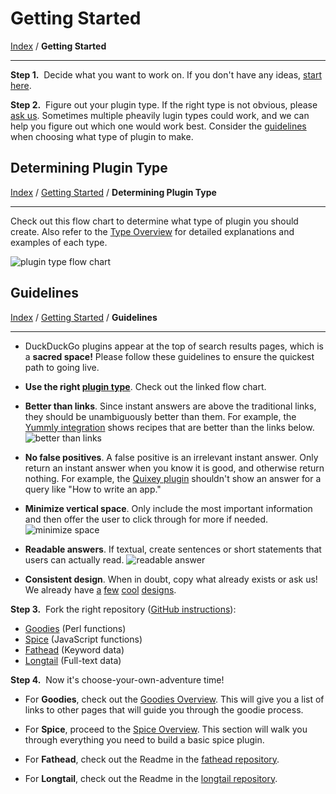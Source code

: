 
# Getting Started
[Index](https://github.com/duckduckgo/duckduckgo/) / **Getting Started**

---

**Step 1.** &nbsp;Decide what you want to work on. If you don't have any ideas, [start here](http://ideas.duckduckhack.com/).

**Step 2.** &nbsp;Figure out your plugin type. If the right type is not obvious, please <a href="https://github.com/duckduckgo/duckduckgo#can-you-help-me">ask us</a>. Sometimes multiple pheavily lugin types could work, and we can help you figure out which one would work best. Consider the [guidelines](#guidelines) when choosing what type of plugin to make.

## Determining Plugin Type
[Index](https://github.com/duckduckgo/duckduckgo/) / [Getting Started](#getting-started) / **Determining Plugin Type**

---

Check out this flow chart to determine what type of plugin you should create. Also refer to the [Type Overview](overview.md) for detailed explanations and examples of each type.

![plugin type flow chart](https://s3.amazonaws.com/ddg-assets/docs/plugin_flow.png)

## Guidelines
[Index](https://github.com/duckduckgo/duckduckgo/) / [Getting Started](#getting-started) / **Guidelines**

---

* DuckDuckGo plugins appear at the top of search results pages, which is a **sacred space!** Please follow these guidelines to ensure the quickest path to going live.

* **Use the right [plugin type](#determining-plugin-type)**. Check out the linked flow chart.

* **Better than links**. Since instant answers are above the traditional links, they should be unambiguously better than them. For example, the [Yummly integration](https://duckduckgo.com/?q=garlic+steak+recipe) shows recipes that are better than the links below.
![better than links](https://s3.amazonaws.com/ddg-assets/docs/better_than_links.png)

* **No false positives**. A false positive is an irrelevant instant answer. Only return an instant answer when you know it is good, and otherwise return nothing. For example, the [Quixey plugin](http://ddg.gg/?q=flight+search+app) shouldn't show an answer for a query like "How to write an app."

* **Minimize vertical space**.  Only include the most important information and then offer the user to click through for more if needed. ![minimize space](https://s3.amazonaws.com/ddg-assets/docs/minimize_space.png)

* **Readable answers**.  If textual, create sentences or short statements that users can actually read. ![readable answer](https://s3.amazonaws.com/ddg-assets/docs/readable.png)

* **Consistent design**.  When in doubt, copy what already exists or ask us! We already have [a](http://ddg.gg/?q=garlic+steak+recipe) [few](http://ddg.gg/?q=xkcd) [cool](http://ddg.gg/?q=movies) [designs](http://ddg.gg/?q=flight+search+app).

**Step 3.** &nbsp;Fork the right repository ([GitHub instructions](http://help.github.com/fork-a-repo/)):

 * [Goodies](https://github.com/duckduckgo/zeroclickinfo-goodies) (Perl functions)
 * [Spice](https://github.com/duckduckgo/zeroclickinfo-spice) (JavaScript functions)
 * [Fathead](https://github.com/duckduckgo/zeroclickinfo-fathead) (Keyword data)
 * [Longtail](https://github.com/duckduckgo/zeroclickinfo-longtail) (Full-text data)

**Step 4.** &nbsp;Now it's choose-your-own-adventure time!

 * For **Goodies**, check out the [Goodies Overview](goodies_overview.md). This will give you a list of links to other pages that will guide you through the goodie process.
 * For **Spice**, proceed to the [Spice Overview](spice_overview.md). This section will walk you through everything you need to build a basic spice plugin.

 * For **Fathead**, check out the Readme in the [fathead repository](https://github.com/duckduckgo/zeroclickinfo-fathead).
 * For **Longtail**, check out the Readme in the [longtail repository](https://github.com/duckduckgo/zeroclickinfo-longtail).
 